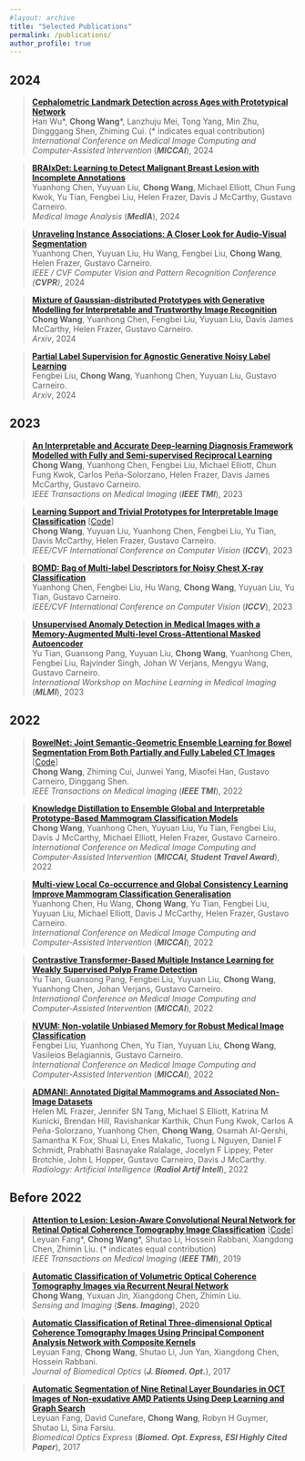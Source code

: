 ```yaml
---
#layout: archive
title: "Selected Publications"
permalink: /publications/
author_profile: true
---
```


<!-- title: "Selected Publications" --> 


## 2024

> <b><a href="https://arxiv.org/abs/2406.12577" target="_blank">Cephalometric Landmark Detection across Ages with Prototypical Network</a></b> <br>
> Han Wu\*, <b>Chong Wang</b>\*, Lanzhuju Mei, Tong Yang, Min Zhu, Dingggang Shen, Zhiming Cui. (* indicates equal contribution)<br>
> <em>International Conference on Medical Image Computing and Computer-Assisted Intervention</em> (<i><b>MICCAI</b></i>), 2024 <be>

> <b><a href="https://www.sciencedirect.com/science/article/pii/S1361841524001178" target="_blank">BRAIxDet: Learning to Detect Malignant Breast Lesion with Incomplete Annotations</a></b> <br>
> Yuanhong Chen, Yuyuan Liu, <b>Chong Wang</b>, Michael Elliott, Chun Fung Kwok, Yu Tian, Fengbei Liu, Helen Frazer, Davis J McCarthy, Gustavo Carneiro.<br>
> <em>Medical Image Analysis</em> (<i><b>MedIA</b></i>), 2024 <be>

> <b><a href="https://arxiv.org/abs/2304.02970" target="_blank">Unraveling Instance Associations: A Closer Look for Audio-Visual Segmentation</a></b> <br>
> Yuanhong Chen, Yuyuan Liu, Hu Wang, Fengbei Liu, <b>Chong Wang</b>, Helen Frazer, Gustavo Carneiro.<br>
> <em>IEEE / CVF Computer Vision and Pattern Recognition Conference (<i><b>CVPR</b></i>)</em>, 2024 <be>

> <b><a href="https://arxiv.org/abs/2312.00092" target="_blank">Mixture of Gaussian-distributed Prototypes with Generative Modelling for Interpretable and Trustworthy Image Recognition</a></b> <br>
> <b>Chong Wang</b>, Yuanhong Chen, Fengbei Liu, Yuyuan Liu, Davis James McCarthy, Helen Frazer, Gustavo Carneiro.<br>
> <em>Arxiv</em>, 2024 <be>

> <b><a href="https://arxiv.org/abs/2308.01184" target="_blank">Partial Label Supervision for Agnostic Generative Noisy Label Learning</a></b> <br>
> Fengbei Liu, <b>Chong Wang</b>, Yuanhong Chen, Yuyuan Liu, Gustavo Carneiro.<br>
> <em>Arxiv</em>, 2024 <be>


## 2023

> <b><a href="https://ieeexplore.ieee.org/abstract/document/10225391" target="_blank">An Interpretable and Accurate Deep-learning Diagnosis Framework Modelled with Fully and Semi-supervised Reciprocal Learning</a></b> <br>
> <b>Chong Wang</b>, Yuanhong Chen, Fengbei Liu, Michael Elliott, Chun Fung Kwok, Carlos Peña-Solorzano, Helen Frazer, Davis James McCarthy, Gustavo Carneiro.<br>
> <em>IEEE Transactions on Medical Imaging</em> (<i><b>IEEE TMI</b></i>), 2023 <be>


> <b><a href="https://openaccess.thecvf.com/content/ICCV2023/html/Wang_Learning_Support_and_Trivial_Prototypes_for_Interpretable_Image_Classification_ICCV_2023_paper.html" target="_blank">Learning Support and Trivial Prototypes for Interpretable Image Classification</a></b> [<a href="https://github.com/cwangrun/ST-ProtoPNet" target="_blank">Code</a>] <br>
> <b>Chong Wang</b>, Yuyuan Liu, Yuanhong Chen, Fengbei Liu, Yu Tian, Davis McCarthy, Helen Frazer, Gustavo Carneiro. <br>
> <em>IEEE/CVF International Conference on Computer Vision</em> (<i><b>ICCV</b></i>), 2023 <br>


> <b><a href="https://openaccess.thecvf.com/content/ICCV2023/html/Chen_BoMD_Bag_of_Multi-label_Descriptors_for_Noisy_Chest_X-ray_Classification_ICCV_2023_paper.html" target="_blank">BOMD: Bag of Multi-label Descriptors for Noisy Chest X-ray Classification</a></b> <br>
> Yuanhong Chen, Fengbei Liu, Hu Wang, <b>Chong Wang</b>, Yuyuan Liu, Yu Tian, Gustavo Carneiro. <br>
> <em>IEEE/CVF International Conference on Computer Vision</em> (<i><b>ICCV</b></i>), 2023 <br>


> <b><a href="https://link.springer.com/chapter/10.1007/978-3-031-45676-3_2" target="_blank">Unsupervised Anomaly Detection in Medical Images with a Memory-Augmented Multi-level Cross-Attentional Masked Autoencoder</a></b> <br>
> Yu Tian, Guansong Pang, Yuyuan Liu, <b>Chong Wang</b>, Yuanhong Chen, Fengbei Liu, Rajvinder Singh, Johan W Verjans, Mengyu Wang, Gustavo Carneiro.<br>
> <em>International Workshop on Machine Learning in Medical Imaging</em> (<i><b>MLMI</b></i>), 2023 <be>




## 2022


> <b><a href="https://ieeexplore.ieee.org/abstract/document/9966840" target="_blank">BowelNet: Joint Semantic-Geometric Ensemble Learning for Bowel Segmentation From Both Partially and Fully Labeled CT Images</a></b> [<a href="https://github.com/cwangrun/BowelNet" target="_blank">Code</a>] <br>
> <b>Chong Wang</b>, Zhiming Cui, Junwei Yang, Miaofei Han, Gustavo Carneiro, Dinggang Shen.<br>
> <em>IEEE Transactions on Medical Imaging</em> (<i><b>IEEE TMI</b></i>), 2022 <br>


> <b><a href="https://link.springer.com/chapter/10.1007/978-3-031-16437-8_2" target="_blank">Knowledge Distillation to Ensemble Global and Interpretable Prototype-Based Mammogram Classification Models</a></b> <br>
> <b>Chong Wang</b>, Yuanhong Chen, Yuyuan Liu, Yu Tian, Fengbei Liu, Davis J McCarthy, Michael Elliott, Helen Frazer, Gustavo Carneiro.<br>
> <em>International Conference on Medical Image Computing and Computer-Assisted Intervention</em> (<i><b>MICCAI, Student Travel Award</b></i>), 2022 <br>

> <b><a href="https://link.springer.com/chapter/10.1007/978-3-031-16437-8_1" target="_blank">Multi-view Local Co-occurrence and Global Consistency Learning Improve Mammogram Classification Generalisation</a></b> <br>
> Yuanhong Chen, Hu Wang, <b>Chong Wang</b>, Yu Tian, Fengbei Liu, Yuyuan Liu, Michael Elliott, Davis J McCarthy, Helen Frazer, Gustavo Carneiro.<br>
> <em>International Conference on Medical Image Computing and Computer-Assisted Intervention</em> (<i><b>MICCAI</b></i>), 2022 <br>

> <b><a href="https://link.springer.com/chapter/10.1007/978-3-031-16437-8_9" target="_blank">Contrastive Transformer-Based Multiple Instance Learning for Weakly Supervised Polyp Frame Detection</a></b> <br>
> Yu Tian, Guansong Pang, Fengbei Liu, Yuyuan Liu, <b>Chong Wang</b>, Yuanhong Chen, Johan Verjans, Gustavo Carneiro.<br>
> <em>International Conference on Medical Image Computing and Computer-Assisted Intervention</em> (<i><b>MICCAI</b></i>), 2022 <br>

> <b><a href="https://link.springer.com/chapter/10.1007/978-3-031-16437-8_52" target="_blank">NVUM: Non-volatile Unbiased Memory for Robust Medical Image Classification</a></b> <br>
> Fengbei Liu, Yuanhong Chen, Yu Tian, Yuyuan Liu, <b>Chong Wang</b>, Vasileios Belagiannis, Gustavo Carneiro.<br>
> <em>International Conference on Medical Image Computing and Computer-Assisted Intervention</em> (<i><b>MICCAI</b></i>), 2022 <br>


> <b><a href="https://pubs.rsna.org/doi/full/10.1148/ryai.220072" target="_blank">ADMANI: Annotated Digital Mammograms and Associated Non-Image Datasets</a></b> <br>
> Helen ML Frazer, Jennifer SN Tang, Michael S Elliott, Katrina M Kunicki, Brendan Hill, Ravishankar Karthik, Chun Fung Kwok, Carlos A Peña-Solorzano, Yuanhong Chen, <b>Chong Wang</b>, Osamah Al-Qershi, Samantha K Fox, Shuai Li, Enes Makalic, Tuong L Nguyen, Daniel F Schmidt, Prabhathi Basnayake Ralalage, Jocelyn F Lippey, Peter Brotchie, John L Hopper, Gustavo Carneiro, Davis J McCarthy.<br>
> <em>Radiology: Artificial Intelligence</em> (<i><b>Radiol Artif Intell</b></i>), 2022 <br>


## Before 2022

> <b><a href="https://ieeexplore.ieee.org/document/8637959" target="_blank">Attention to Lesion: Lesion-Aware Convolutional Neural Network for Retinal Optical Coherence Tomography Image Classification</a></b> [<a href="https://github.com/cwangrun/LACNN" target="_blank">Code</a>] <br>
> Leyuan Fang\*, <b>Chong Wang</b>\*, Shutao Li, Hossein Rabbani, Xiangdong Chen, Zhimin Liu. (* indicates equal contribution)<br>
> <em>IEEE Transactions on Medical Imaging</em> (<i><b>IEEE TMI</b></i>), 2019 <br>

> <b><a href="https://link.springer.com/article/10.1007/s11220-020-00299-y" target="_blank">Automatic Classification of Volumetric Optical Coherence Tomography Images via Recurrent Neural Network</a></b> <br>
> <b>Chong Wang</b>, Yuxuan Jin, Xiangdong Chen, Zhimin Liu.<br>
> <em>Sensing and Imaging</em> (<i><b>Sens. Imaging</b></i>), 2020 <br>


> <b><a href="https://www.spiedigitallibrary.org/journals/journal-of-biomedical-optics/volume-22/issue-11/116011/Automatic-classification-of-retinal-three-dimensional-optical-coherence-tomography-images/10.1117/1.JBO.22.11.116011.full?SSO=1" target="_blank">Automatic Classification of Retinal Three-dimensional Optical Coherence Tomography Images Using Principal Component Analysis Network with Composite Kernels</a></b> <br>
> Leyuan Fang, <b>Chong Wang</b>, Shutao Li, Jun Yan, Xiangdong Chen, Hossein Rabbani. <br>
> <em>Journal of Biomedical Optics</em> (<i><b>J. Biomed. Opt.</b></i>), 2017 <br>

> <b><a href="https://opg.optica.org/boe/fulltext.cfm?uri=boe-8-5-2732&id=363511" target="_blank">Automatic Segmentation of Nine Retinal Layer Boundaries in OCT Images of Non-exudative AMD Patients Using Deep Learning and Graph Search</a></b> <br>
> Leyuan Fang, David Cunefare, <b>Chong Wang</b>, Robyn H Guymer, Shutao Li, Sina Farsiu. <br>
> <em>Biomedical Optics Express</em> (<i><b>Biomed. Opt. Express, ESI Highly Cited Paper</b></i>), 2017 <br>

